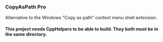 ### CopyAsPath Pro

Alternative to the Windows "Copy as path" context menu shell extension.

#### This project needs CppHelpers to be able to build. They both must be in the same directory.
